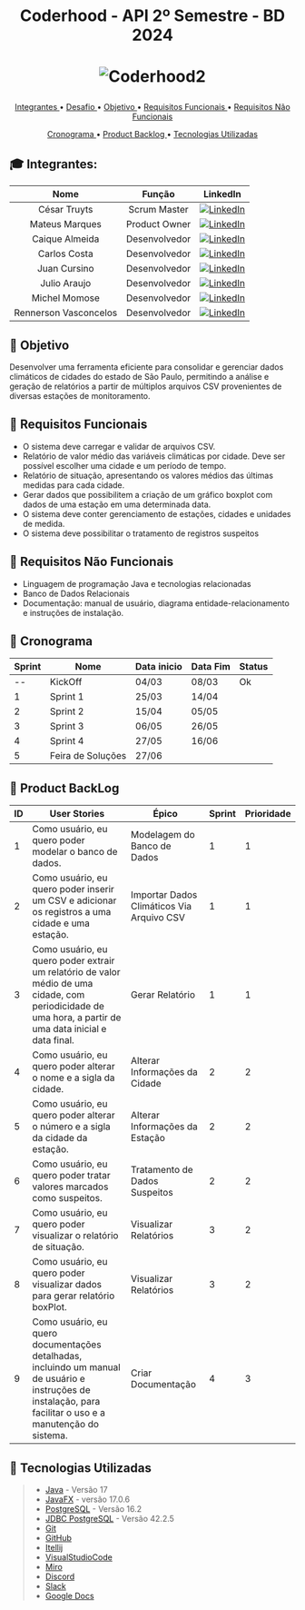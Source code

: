 # <p align = "center"> Coderhood - API 2º Semestre - BD 2024

# <p align = "center"> ![Coderhood2](https://github.com/CoderhoodFatec-2024-1/Coderhood/assets/87550162/771a8ed8-4c0b-46b4-838d-0358347ca0e5)


<p align="center">
  <a href ="#mortar_board-integrantes-da-equipe"> Integrantes </a>  •
  <a href ="#anger-descrição-do-desafio"> Desafio </a>  •
  <a href ="#dart-objetivo"> Objetivo </a>  •
  <a href="#page_facing_up-requisitos-funcionais"> Requisitos Funcionais </a> •
  <a href="#page_with_curl-requisitos-não-funcionais"> Requisitos Não Funcionais </a>
</p>
<p align="center">
  <a href ="#calendar-cronograma"> Cronograma </a>  •
  <a href="#date-product-backlog"> Product Backlog </a> •
  <a href="#bookmark-tecnologias-utilizadas"> Tecnologias Utilizadas </a>
</p>


## :mortar_board: Integrantes:

| **Nome**                   | **Função**            | **LinkedIn**                                                  |
|:----------------------:|:-----------------:|:----------------------------------------------------------:|
| César Truyts           | Scrum Master      | [![LinkedIn](https://img.shields.io/badge/LinkedIn-Profile-blue?style=flat-square&logo=linkedin&labelColor=blue)](https://shorturl.at/BC169) |
| Mateus Marques         | Product Owner     | [![LinkedIn](https://img.shields.io/badge/LinkedIn-Profile-blue?style=flat-square&logo=linkedin&labelColor=blue)](https://shorturl.at/BMRT2) |
| Caique Almeida         | Desenvolvedor     | [![LinkedIn](https://img.shields.io/badge/LinkedIn-Profile-blue?style=flat-square&logo=linkedin&labelColor=blue)](https://shorturl.at/acghx) |
| Carlos Costa           | Desenvolvedor     | [![LinkedIn](https://img.shields.io/badge/LinkedIn-Profile-blue?style=flat-square&logo=linkedin&labelColor=blue)](https://shorturl.at/alST4) |
| Juan Cursino           | Desenvolvedor     | [![LinkedIn](https://img.shields.io/badge/LinkedIn-Profile-blue?style=flat-square&logo=linkedin&labelColor=blue)](https://shorturl.at/gpDES) |
| Julio Araujo           | Desenvolvedor     | [![LinkedIn](https://img.shields.io/badge/LinkedIn-Profile-blue?style=flat-square&logo=linkedin&labelColor=blue)](https://shorturl.at/eCIXZ) |
| Michel Momose          | Desenvolvedor     | [![LinkedIn](https://img.shields.io/badge/LinkedIn-Profile-blue?style=flat-square&logo=linkedin&labelColor=blue)](https://shorturl.at/ciLS3) |
| Rennerson Vasconcelos  | Desenvolvedor     | [![LinkedIn](https://img.shields.io/badge/LinkedIn-Profile-blue?style=flat-square&logo=linkedin&labelColor=blue)](https://shorturl.at/mpF39) |


## :dart: Objetivo

Desenvolver uma ferramenta eficiente para consolidar e gerenciar dados climáticos de cidades do estado de São Paulo, permitindo a análise e geração de relatórios a partir de múltiplos arquivos CSV provenientes de diversas estações de monitoramento.

## :page_facing_up: Requisitos Funcionais
* O sistema deve carregar e validar de arquivos CSV.
* Relatório de valor médio das variáveis climáticas por cidade. Deve ser possível escolher uma cidade e um período de tempo.
* Relatório de situação, apresentando os valores médios das últimas medidas para cada cidade.
* Gerar dados que possibilitem a criação de um gráfico boxplot com dados de uma estação em uma determinada data.
* O sistema deve conter gerenciamento de estações, cidades e unidades de medida.
* O sistema deve possibilitar o tratamento de registros suspeitos

## :page_with_curl: Requisitos Não Funcionais

* Linguagem de programação Java e tecnologias relacionadas
* Banco de Dados Relacionais
* Documentação: manual de usuário, diagrama entidade-relacionamento e instruções de instalação.

## :calendar: Cronograma

| Sprint  | Nome | Data inicio  | Data Fim | Status |
| ------------- | ------------- | ------------- | ------------- | ------------- |
| --  | KickOff   | 04/03   | 08/03 | Ok |
|  1  | Sprint 1   | 25/03   | 14/04 |    |
|  2  | Sprint 2   | 15/04   | 05/05 |    |
|  3  | Sprint 3   | 06/05   | 26/05 |    |
|  4  | Sprint 4   | 27/05   | 16/06 |    |
|  5  | Feira de Soluções  | 27/06 |    |


## :date: Product BackLog
<table>
    <thead>
    <tr>
        <th>ID</th>
        <th>User Stories</th>
        <th>Épico</th>
        <th>Sprint</th>
        <th>Prioridade</th>
    </tr>
    </thead>
    <tbody>
    <tr>
        <td>1</td>
        <td>Como usuário, eu quero poder modelar o banco de dados.</td>
        <td>Modelagem do Banco de Dados</td>
        <td>1</td>
        <td>1</td>
    </tr>
    <tr>
        <td>2</td>
        <td>Como usuário, eu quero poder inserir um CSV e adicionar os registros a uma cidade e uma estação.</td>
        <td>Importar Dados Climáticos Via Arquivo CSV</td>
        <td>1</td>
        <td>1</td>
    </tr>
    <tr>
        <td>3</td>
        <td>Como usuário, eu quero poder extrair um relatório de valor médio de uma cidade, com periodicidade de uma hora, a partir de uma data inicial e data final.</td>
        <td>Gerar Relatório</td>
        <td>1</td>
        <td>1</td>
    </tr>
    <tr>
        <td>4</td>
        <td>Como usuário, eu quero poder alterar o nome e a sigla da cidade.</td>
        <td>Alterar Informações da Cidade</td>
        <td>2</td>
        <td>2</td>
    </tr>
    <tr>
        <td>5</td>
        <td>Como usuário, eu quero poder alterar o número e a sigla da cidade da estação.</td>
        <td>Alterar Informações da Estação</td>
        <td>2</td>
        <td>2</td>
    </tr>
    <tr>
        <td>6</td>
        <td>Como usuário, eu quero poder tratar valores marcados como suspeitos.</td>
        <td>Tratamento de Dados Suspeitos</td>
        <td>2</td>
        <td>2</td>
    </tr>
    <tr>
        <td>7</td>
        <td>Como usuário, eu quero poder visualizar o relatório de situação.</td>
        <td>Visualizar Relatórios</td>
        <td>3</td>
        <td>2</td>
    </tr>
    <tr>
        <td>8</td>
        <td>Como usuário, eu quero poder visualizar dados para gerar relatório boxPlot.</td>
        <td>Visualizar Relatórios</td>
        <td>3</td>
        <td>2</td>
    </tr>
    <tr>
        <td>9</td>
        <td>Como usuário, eu quero documentações detalhadas, incluindo um manual de usuário e instruções de instalação, para facilitar o uso e a manutenção do sistema.</td>
        <td>Criar Documentação</td>
        <td>4</td>
        <td>3</td>
    </tr>
    </tbody>
</table>



## :bookmark: Tecnologias Utilizadas
> * [Java](https://www.java.com/pt-BR/) - Versão 17
> * [JavaFX](https://openjfx.io/) - versão 17.0.6
> * [PostgreSQL](https://www.postgresql.org/) - Versão 16.2
> * [JDBC PostgreSQL](https://jdbc.postgresql.org/) -  Versão 42.2.5
> * [Git](https://git-scm.com/)
> * [GitHub](https://github.com/)
> * [Itellij](https://www.jetbrains.com/pt-br/idea/)
> * [VisualStudioCode](https://visualstudio.microsoft.com/pt-br/)
> * [Miro](https://miro.com)
> * [Discord](https://discord.com/)
> * [Slack](https://slack.com/)
> * [Google Docs](https://docs.google.com/)